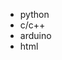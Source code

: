 - python
- c/c++
- arduino
- html

<!---
GameMonster-youtube/GameMonster-youtube is a ✨ special ✨ repository because its `README.md` (this file) appears on your GitHub profile.
You can click the Preview link to take a look at your changes.
--->

